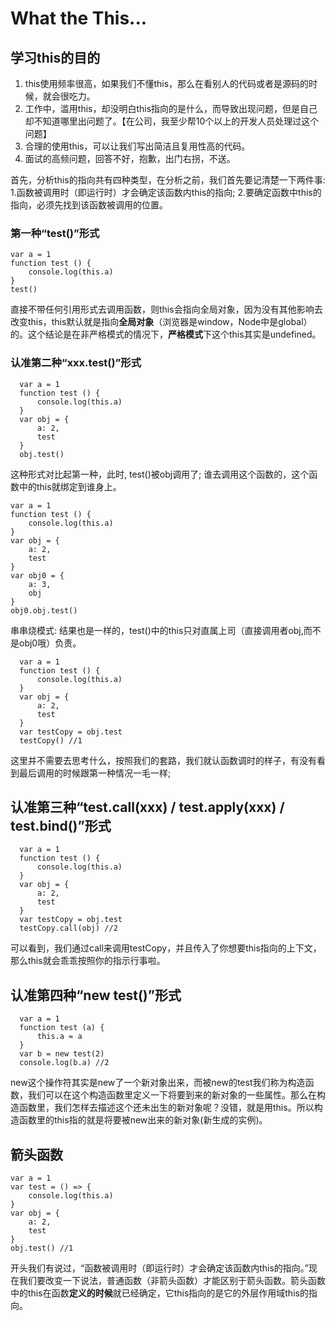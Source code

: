 # What the This...
## 学习this的目的

1. this使用频率很高，如果我们不懂this，那么在看别人的代码或者是源码的时候，就会很吃力。
2. 工作中，滥用this，却没明白this指向的是什么，而导致出现问题，但是自己却不知道哪里出问题了。【在公司，我至少帮10个以上的开发人员处理过这个问题】
3. 合理的使用this，可以让我们写出简洁且复用性高的代码。
4. 面试的高频问题，回答不好，抱歉，出门右拐，不送。

首先，分析this的指向共有四种类型，在分析之前，我们首先要记清楚一下两件事:
  1.函数被调用时（即运行时）才会确定该函数内this的指向;
  2.要确定函数中this的指向，必须先找到该函数被调用的位置。
  
### 第一种“test()”形式
  ```
  var a = 1
  function test () {
      console.log(this.a)
  }
  test()
  ```
  
  直接不带任何引用形式去调用函数，则this会指向全局对象，因为没有其他影响去改变this，this默认就是指向**全局对象**（浏览器是window，Node中是global）的。这个结论是在非严格模式的情况下，**严格模式**下这个this其实是undefined。
  
  
### 认准第二种“xxx.test()”形式

```
  var a = 1
  function test () {
      console.log(this.a)
  }
  var obj = {
      a: 2,
      test
  }
  obj.test()
```

这种形式对比起第一种，此时, test()被obj调用了; 谁去调用这个函数的，这个函数中的this就绑定到谁身上。

```
var a = 1
function test () {
    console.log(this.a)
}
var obj = {
    a: 2,
    test
}
var obj0 = {
    a: 3,
    obj 
}
obj0.obj.test()
```

串串烧模式: 结果也是一样的，test()中的this只对直属上司（直接调用者obj,而不是obj0哦）负责。


```
  var a = 1
  function test () {
      console.log(this.a)
  }
  var obj = {
      a: 2,
      test
  }
  var testCopy = obj.test
  testCopy() //1
```
这里并不需要去思考什么，按照我们的套路，我们就认函数调时的样子，有没有看到最后调用的时候跟第一种情况一毛一样;


## 认准第三种“test.call(xxx) / test.apply(xxx) / test.bind()”形式
```
  var a = 1
  function test () {
      console.log(this.a)
  }
  var obj = {
      a: 2,
      test
  }
  var testCopy = obj.test
  testCopy.call(obj) //2
```
可以看到，我们通过call来调用testCopy，并且传入了你想要this指向的上下文，那么this就会乖乖按照你的指示行事啦。


## 认准第四种“new test()”形式
```
  var a = 1
  function test (a) {
      this.a = a
  }
  var b = new test(2)
  console.log(b.a) //2
```
  new这个操作符其实是new了一个新对象出来，而被new的test我们称为构造函数，我们可以在这个构造函数里定义一下将要到来的新对象的一些属性。那么在构造函数里，我们怎样去描述这个还未出生的新对象呢？没错，就是用this。所以构造函数里的this指的就是将要被new出来的新对象(新生成的实例)。
  
## 箭头函数
```
var a = 1
var test = () => {
    console.log(this.a)
}
var obj = {
    a: 2,
    test
}
obj.test() //1
```
开头我们有说过，“函数被调用时（即运行时）才会确定该函数内this的指向。”现在我们要改变一下说法，普通函数（非箭头函数）才能区别于箭头函数。箭头函数中的this在函数**定义的时候**就已经确定，它this指向的是它的外层作用域this的指向。
